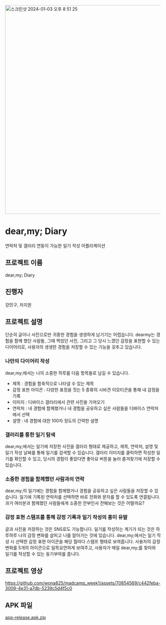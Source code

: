 
<img width="674" alt="스크린샷 2024-01-03 오후 8 51 25" src="https://github.com/wona825/madcamp_week1/assets/81519167/2842c16c-c822-4b9f-a094-b9a2be319581">

# dear,my; Diary
연락처 및 갤러리 연동이 가능한 일기 작성 어플리케이션

## 프로젝트 이름
dear,my; Diary

## 진행자
강민구, 차지원

## 프로젝트 설명

단순히 글이나 사진으로만 귀중한 경험을 생생하게 남기기는 어렵습니다. dearmy는 경험을 함께 했던 사람들, 그때 찍었던 사진, 그리고 그 당시 느꼈던 감정을 표현할 수 있는 다이어리로, 사용자의 생생한 경험을 저장할 수 있는 기능을 갖추고 있습니다.


### 나만의 다이어리 작성

dear,my;에서는 나의 소중한 하루를 다음 항목들로 남길 수 있습니다.
- 제목 : 경험을 함축적으로 나타낼 수 있는 제목
- 감정 표현 아이콘 : 다양한 표정을 짓는 5 종류의 시바견 이모티콘을 통해 내 감정을 기록
- 이미지 : 디바이스 갤러리에서 관련 사진을 가져오기
- 연락처 : 내 경험에 함께했거나 내 경험을 공유하고 싶은 사람들을 디바이스 연락처에서 선택
- 설명 : 내 경험에 대한 100자 정도의 간략한 설명

### 갤러리를 통한 일기 탐색
dear,my;에서는 일기에 저장한 사진을 갤러리 형태로 제공하고, 제목, 연락처, 설명 및 일기 작성 날짜를 통해 일기를 검색할 수 있습니다.
갤러리 이미지를 클릭하면 작성한 일기를 확인할 수 있고, 당시의 경험이 좋았다면 좋아요 버튼을 눌러 즐겨찾기에 저장할 수 있습니다.

### 소중한 경험을 함께했던 사람과의 연락
dear,my;의 일기에는 경험을 함께했거나 경험을 공유하고 싶은 사람들을 저장할 수 있습니다. 일기에 기록된 연락처를 선택하면 바로 전화와 문자를 할 수 있도록 연결됩니다. 
과거 여러분과 함께했던 사람들에게 소중한 안부인사 전해보는 것은 어떨까요?

### 감정 표현 스탬프를 통해 감정 기록과 일기 작성의 흥미 유발
글과 사진을 저장하는 것은 SNS로도 가능합니다. 일기를 작성하는 계기가 되는 것은 하루하루 나의 감정 변화를 살피고 나를 알아가는 것에 있습니다. 
dear,my;에서는 일기 작성 시 선택한 감정 표현 아이콘을 해당 월마다 스탬프 형태로 보여줍니다.
사용자의 감정변화를 5개의 아이콘으로 일목요연하게 보여주고, 사용자가 매일 dear,my;를 찾아와 일기를 작성할 수 있는 동기부여를 줍니다.


## 프로젝트 영상

https://github.com/wona825/madcamp_week1/assets/70854569/c442feba-3009-4e31-a7db-5239c5d4f5c0



## APK 파일
[app-release.apk.zip](https://github.com/wona825/madcamp_week1/files/13818417/app-release.apk.zip)
